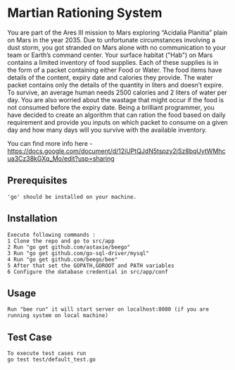 # Martian Rationing System
You are part of the Ares III mission to Mars exploring “Acidalia Planitia” plain on Mars in the year 2035. Due to unfortunate circumstances involving a dust storm, you got stranded on Mars alone with no communication to your team or Earth’s command center.
Your surface habitat ("Hab") on Mars contains a limited inventory of food supplies. Each of these supplies is in the form of a packet containing either Food or Water. The food items have details of the content, expiry date and calories they provide. The water packet contains only the details of the quantity in liters and doesn’t expire.
To survive, an average human needs 2500 calories and 2 liters of water per day. You are also worried about the wastage that might occur if the food is not consumed before the expiry date. Being a brilliant programmer, you have decided to create an algorithm that can ration the food based on daily requirement and provide you inputs on which packet to consume on a given day and how many days will you survive with the available inventory.

You can find more info here - https://docs.google.com/document/d/12iUPtQJdN5tspzy2jSz8bqUytWMhcua3Cz38kGXq_Mo/edit?usp=sharing

## Prerequisites
    'go' should be installed on your machine.

## Installation
	Execute following commands :
	1 Clone the repo and go to src/app
    2 Run "go get github.com/astaxie/beego"
	3 Run "go get github.com/go-sql-driver/mysql"
	4 Run "go get github.com/beego/bee"
    5 After that set the GOPATH,GOROOT and PATH variables 
    6 Configure the database credential in src/app/conf
    
## Usage

	Run "bee run" it will start server on localhost:8080 (if you are running system on local machine)


## Test Case
	To execute test cases run 
	go test test/default_test.go